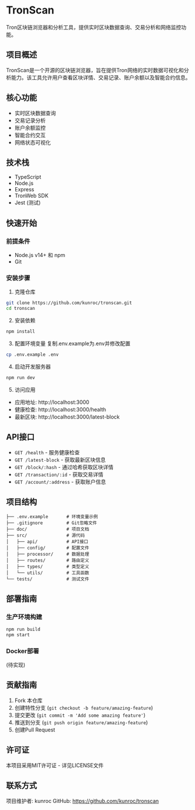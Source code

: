# TronScan

Tron区块链浏览器和分析工具，提供实时区块数据查询、交易分析和网络监控功能。

## 项目概述
TronScan是一个开源的区块链浏览器，旨在提供Tron网络的实时数据可视化和分析能力。该工具允许用户查看区块详情、交易记录、账户余额以及智能合约信息。

## 核心功能
- 实时区块数据查询
- 交易记录分析
- 账户余额监控
- 智能合约交互
- 网络状态可视化

## 技术栈
- TypeScript
- Node.js
- Express
- TronWeb SDK
- Jest (测试)

## 快速开始

### 前提条件
- Node.js v14+ 和 npm
- Git

### 安装步骤
1. 克隆仓库
```bash
git clone https://github.com/kunroc/tronscan.git
cd tronscan
```

2. 安装依赖
```bash
npm install
```

3. 配置环境变量
复制.env.example为.env并修改配置
```bash
cp .env.example .env
```

4. 启动开发服务器
```bash
npm run dev
```

5. 访问应用
- 应用地址: http://localhost:3000
- 健康检查: http://localhost:3000/health
- 最新区块: http://localhost:3000/latest-block

## API接口
- `GET /health` - 服务健康检查
- `GET /latest-block` - 获取最新区块信息
- `GET /block/:hash` - 通过哈希获取区块详情
- `GET /transaction/:id` - 获取交易详情
- `GET /account/:address` - 获取账户信息

## 项目结构
```
├── .env.example       # 环境变量示例
├── .gitignore         # Git忽略文件
├── doc/               # 项目文档
├── src/               # 源代码
│   ├── api/           # API接口
│   ├── config/        # 配置文件
│   ├── processor/     # 数据处理
│   ├── routes/        # 路由定义
│   ├── types/         # 类型定义
│   └── utils/         # 工具函数
└── tests/             # 测试文件
```

## 部署指南
### 生产环境构建
```bash
npm run build
npm start
```

### Docker部署
(待实现)

## 贡献指南
1. Fork 本仓库
2. 创建特性分支 (`git checkout -b feature/amazing-feature`)
3. 提交更改 (`git commit -m 'Add some amazing feature'`)
4. 推送到分支 (`git push origin feature/amazing-feature`)
5. 创建Pull Request

## 许可证
本项目采用MIT许可证 - 详见LICENSE文件

## 联系方式
项目维护者: kunroc
GitHub: https://github.com/kunroc/tronscan